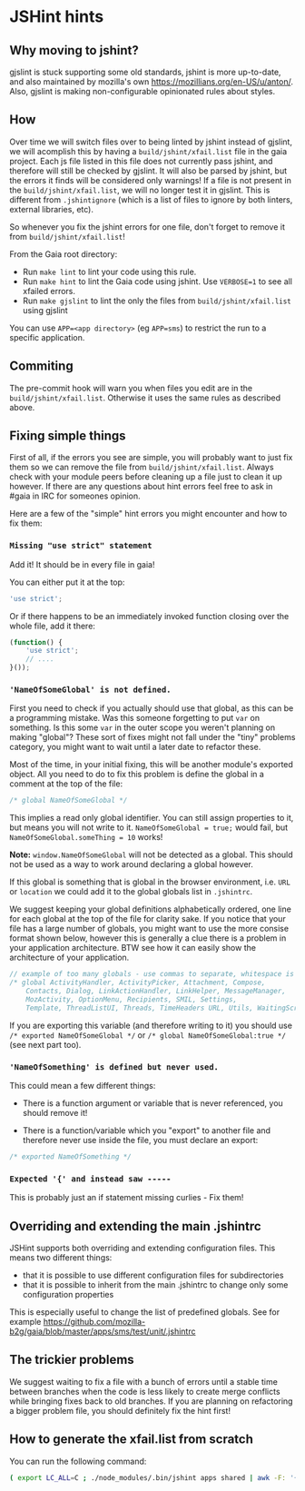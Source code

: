 # JSHint hints

## Why moving to jshint?
gjslint is stuck supporting some old standards, jshint is more up-to-date, and also maintained by mozilla's own https://mozillians.org/en-US/u/anton/. Also, gjslint is making non-configurable opinionated rules about styles.

## How

Over time we will switch files over to being linted by jshint instead of gjslint,
we will acomplish this by having a `build/jshint/xfail.list` file in the gaia project.
Each js file listed in this file does not currently pass jshint, and therefore
will still be checked by gjslint. It will also be parsed by jshint, but the errors
it finds will be considered only warnings!
If a file is not present in the `build/jshint/xfail.list`, we will no longer test it in gjslint.
This is different from `.jshintignore` (which is a list of files to ignore by both linters, external libraries, etc).

So whenever you fix the jshint errors for one file, don't forget to remove it
from `build/jshint/xfail.list`!

From the Gaia root directory:
* Run `make lint` to lint your code using this rule.
* Run `make hint` to lint the Gaia code using jshint. Use `VERBOSE=1` to see all
  xfailed errors.
* Run `make gjslint` to lint the only the files from `build/jshint/xfail.list` using gjslint

You can use `APP=<app directory>` (eg `APP=sms`) to restrict the run to a
specific application.

## Commiting

The pre-commit hook will warn you when files you edit are in the `build/jshint/xfail.list`. Otherwise it uses the same rules as described above.

## Fixing simple things

First of all, if the errors you see are simple, you will probably want to just fix them so we can remove the file from `build/jshint/xfail.list`.  Always check with your module peers before cleaning up a file just to clean it up however.  If there are any questions about hint errors feel free to ask in #gaia in IRC for someones opinion.

Here are a few of the "simple" hint errors you might encounter and how to fix them:

### `Missing "use strict" statement`

Add it! It should be in every file in gaia!

You can either put it at the top:

```js
'use strict';
```

Or if there happens to be an immediately invoked function closing over the whole file, add it there:

```js
(function() {
    'use strict';
    // ....
}());
```

### `'NameOfSomeGlobal' is not defined.`

First you need to check if you actually should use that global, as this can be a programming mistake.  Was this someone forgetting to put `var` on something.  Is this some `var` in the outer scope you weren't planning on making "global"?  These sort of fixes might not fall under the "tiny" problems category, you might want to wait until a later date to refactor these.

Most of the time, in your initial fixing, this will be another module's exported object. All you need to do to fix this problem is define the global in a comment at the top of the file:

```js
/* global NameOfSomeGlobal */
```

This implies a read only global identifier.  You can still assign properties to it, but means you will not write to it.  `NameOfSomeGlobal = true;` would fail, but `NameOfSomeGlobal.someThing = 10` works!

**Note:** `window.NameOfSomeGlobal` will not be detected as a global.  This should not be used as a way to work around declaring a global however.

If this global is something that is global in the browser environment, i.e. `URL` or `location` we could add it to the global globals list in `.jshintrc`.

We suggest keeping your global definitions alphabetically ordered, one line for each global at the top of the file for clarity sake.  If you notice that your file has a large number of globals, you might want to use the more consise format shown below, however this is generally a clue there is a problem in your application architecture. BTW see how it can easily show the architecture of your application.

```js
// example of too many globals - use commas to separate, whitespace is not sufficient
/* global ActivityHandler, ActivityPicker, Attachment, Compose,
    Contacts, Dialog, LinkActionHandler, LinkHelper, MessageManager,
    MozActivity, OptionMenu, Recipients, SMIL, Settings,
    Template, ThreadListUI, Threads, TimeHeaders URL, Utils, WaitingScreen */
```

If you are exporting this variable (and therefore writing to it) you should use `/* exported NameOfSomeGlobal */` or `/* global NameOfSomeGlobal:true */` (see next part too).

### `'NameOfSomething' is defined but never used.`

This could mean a few different things:

* There is a function argument or variable that is never referenced, you should remove it!

* There is a function/variable which you "export" to another file and therefore never use inside the file, you must declare an export:

```js
/* exported NameOfSomething */
```

### `Expected '{' and instead saw -----`

This is probably just an if statement missing curlies - Fix them!

## Overriding and extending the main .jshintrc

JSHint supports both overriding and extending configuration files. This means two different things:
* that it is possible to use different configuration files for subdirectories
* that it is possible to inherit from the main .jshintrc to change only some configuration properties

This is especially useful to change the list of predefined globals. See for
example https://github.com/mozilla-b2g/gaia/blob/master/apps/sms/test/unit/.jshintrc

## The trickier problems

We suggest waiting to fix a file with a bunch of errors until a stable time between branches when the code is less likely to create merge conflicts while bringing fixes back to old branches.
If you are planning on refactoring a bigger problem file, you should definitely fix the hint first!

## How to generate the xfail.list from scratch

You can run the following command:

```bash
( export LC_ALL=C ; ./node_modules/.bin/jshint apps shared | awk -F: '{ print $1 }' | sort | uniq | grep '\.js$' ) > build/jshint/xfail.list
```

